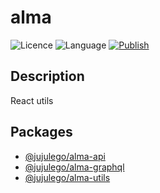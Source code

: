 # alma
![Licence](https://img.shields.io/github/license/jujulego/alma)
![Language](https://img.shields.io/github/languages/top/jujulego/alma)
[![Publish](https://github.com/Jujulego/alma/actions/workflows/publish.yml/badge.svg)](https://github.com/Jujulego/alma/actions/workflows/publish.yml)

## Description
React utils

## Packages
- [@jujulego/alma-api](https://github.com/Jujulego/alma/tree/master/packages/api)
- [@jujulego/alma-graphql](https://github.com/Jujulego/alma/tree/master/packages/graphql)
- [@jujulego/alma-utils](https://github.com/Jujulego/jill/tree/master/packages/utils)
